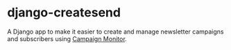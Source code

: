 django-createsend
=================

A Django app to make it easier to create and manage newsletter campaigns and subscribers using [Campaign Monitor](http://www.campaignmonitor.com/).
